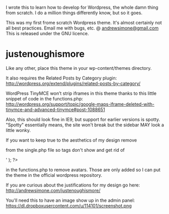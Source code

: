 I wrote this to learn how to develop for Wordpress, the whole damn thing from scratch. I do a million things differently know, but so it goes.

This was my first frome scratch Wordpress theme. It's almost certainly not all best practices. Email me with bugs, etc. @ andrewsimone@gmail.com
This is released under the GNU licence.

justenoughismore
================

Like any other, place this theme in your wp-content/themes directory.

It also requires the Related Posts by Category plugin: http://wordpress.org/extend/plugins/related-posts-by-category/

WordPress TinyMCE won’t strip iframes in this theme thanks to this little snippet of code in the functions.php: http://wordpress.org/support/topic/google-maps-iframe-deleted-with-tinymce-and-advanced-tinymce#post-1088651

Also, this should look fine in IE9, but support for earlier versions is spotty. "Spotty" essentially means, the site won't break but the sidebar MAY look a little wonky.

If you want to keep true to the aesthetics of my design remove <div id="tags"> <?php the_tags(); ?></div> 

from the single.php file so tags don't show and get rid of  

   <div id="avataradjust">
         <?php echo get_avatar($comment,$size='32',$default='<path_to_url>' ); ?>
	 </div>

in the functions.php to remove avatars. Those are only added so I can put the theme in the official wordpress repository.

If you are curious about the justifications for my design go here: http://andrewsimone.com/justenoughismore/

You'll need this to have an image show up in the admin panel: https://dl.dropboxusercontent.com/u/114101/screenshot.png
